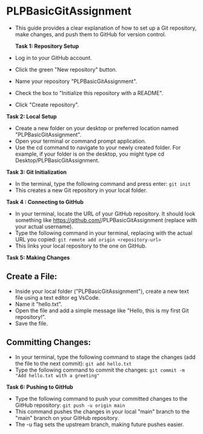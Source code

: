 # PLPBasicGitAssignment
- This guide provides a clear explanation of how to set up a Git repository, make changes, and push them to GitHub for version control.

  **Task 1: Repository Setup**

- Log in to your GitHub account.
- Click the green "New repository" button.
- Name your repository "PLPBasicGitAssignment".
- Check the box to "Initialize this repository with a README".
- Click "Create repository".

**Task 2: Local Setup**

- Create a new folder on your desktop or preferred location named "PLPBasicGitAssignment".
- Open your terminal or command prompt application.
- Use the cd command to navigate to your newly created folder. For example, if your folder is on the desktop, you might type cd Desktop/PLPBasicGitAssignment.

**Task 3: Git Initialization**

- In the terminal, type the following command and press enter:
  `git init`
- This creates a new Git repository in your local folder.

**Task 4 : Connecting to GitHub**

- In your terminal, locate the URL of your GitHub repository. It should look something like https://github.com/<username>/PLPBasicGitAssignment (replace <username> with your actual username).
- Type the following command in your terminal, replacing <repository-url> with the actual URL you copied:
  `git remote add origin <repository-url>`
- This links your local repository to the one on GitHub.

**Task 5: Making Changes**

## Create a File:

- Inside your local folder ("PLPBasicGitAssignment"), create a new text file using a text editor eg VsCode.
- Name it "hello.txt".
- Open the file and add a simple message like "Hello, this is my first Git repository!".
- Save the file.

## Committing Changes:

- In your terminal, type the following command to stage the changes (add the file to the next commit):
  `git add hello.txt`
- Type the following command to commit the changes:
  `git commit -m "Add hello.txt with a greeting"`

**Task 6: Pushing to GitHub**

- Type the following command to push your committed changes to the GitHub repository:
  `git push -u origin main`
- This command pushes the changes in your local "main" branch to the "main" branch on your GitHub repository.
- The -u flag sets the upstream branch, making future pushes easier.
